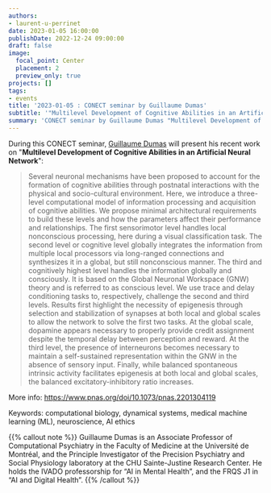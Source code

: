 ```yaml
---
authors:
- laurent-u-perrinet
date: 2023-01-05 16:00:00
publishDate: 2022-12-24 09:00:00
draft: false
image:
  focal_point: Center
  placement: 2
  preview_only: true
projects: []
tags:
- events
title: '2023-01-05 : CONECT seminar by Guillaume Dumas'
subtitle: '"Multilevel Development of Cognitive Abilities in an Artificial Neural Network".'
summary: 'CONECT seminar by Guillaume Dumas "Multilevel Development of Cognitive Abilities in an Artificial Neural Network".'
---
```


During this CONECT seminar, [Guillaume Dumas](https://www.extrospection.eu) will present his recent work on "**Multilevel Development of Cognitive Abilities in an Artificial Neural Network**":

> Several neuronal mechanisms have been proposed to account for the formation of cognitive abilities through postnatal interactions with the physical and socio-cultural environment. Here, we introduce a three-level computational model of information processing and acquisition of cognitive abilities. We propose minimal architectural requirements to build these levels and how the parameters affect their performance and relationships. The first sensorimotor level handles local nonconscious processing, here during a visual classification task. The second level or cognitive level globally integrates the information from multiple local processors via long-ranged connections and synthesizes it in a global, but still nonconscious manner. The third and cognitively highest level handles the information globally and consciously. It is based on the Global Neuronal Workspace (GNW) theory and is referred to as conscious level. We use trace and delay conditioning tasks to, respectively, challenge the second and third levels. Results first highlight the necessity of epigenesis through selection and stabilization of synapses at both local and global scales to allow the network to solve the first two tasks. At the global scale, dopamine appears necessary to properly provide credit assignment despite the temporal delay between perception and reward. At the third level, the presence of interneurons becomes necessary to maintain a self-sustained representation within the GNW in the absence of sensory input. Finally, while balanced spontaneous intrinsic activity facilitates epigenesis at both local and global scales, the balanced excitatory-inhibitory ratio increases.

More info: https://www.pnas.org/doi/10.1073/pnas.2201304119

Keywords: computational biology, dynamical systems, medical machine learning (ML), neuroscience, AI ethics

{{% callout note %}}
Guillaume Dumas is an Associate Professor of Computational Psychiatry in the Faculty of Medicine at the Université de Montréal, and the Principle Investigator of the Precision Psychiatry and Social Physiology laboratory at the CHU Sainte-Justine Research Center. He holds the IVADO professorship for “AI in Mental Health”, and the FRQS J1 in “AI and Digital Health”.
{{% /callout %}}
